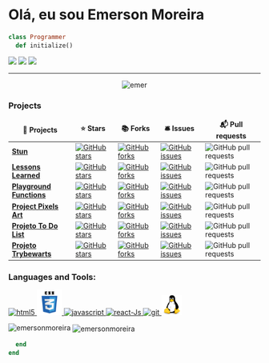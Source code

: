 # Olá, eu sou Emerson Moreira

```ruby
class Programmer
  def initialize()
```



[<img src="https://img.shields.io/badge/twitter-%231DA1F2.svg?&style=for-the-badge&logo=twitter&logoColor=white" />](https://twitter.com/eemr3) [<img src="https://img.shields.io/badge/linkedin-%230077B5.svg?&style=for-the-badge&logo=linkedin&logoColor=white" />](https://www.linkedin.com/in/emerson-moreira/)  [<img src = "https://img.shields.io/badge/facebook-%231877F2.svg?&style=for-the-badge&logo=facebook&logoColor=white">](https://www.facebook.com/Archimonder)

---

<p align="center"> <img src="https://komarev.com/ghpvc/?username=eemr3" alt="emer" /> </p>

<h3>Projects</h3>
<table>
  <thead align="center">
    <tr border: none;>
      <td><b>🎁 Projects</b></td>
      <td><b>⭐ Stars</b></td>
      <td><b>📚 Forks</b></td>
      <td><b>🛎 Issues</b></td>
      <td><b>📬 Pull requests</b></td>
    </tr>
  </thead>
  <tbody>
    <tr>
	<td><a href="https://github.com/lucasstecher/STUN"><b>Stun</b></a></td>
	    <td><a href="https://github.com/lucasstecher/STUN/stargazers"><img alt="GitHub stars" src="https://img.shields.io/github/stars/lucasstecher/STUN"></a></td>
	    <td><a href="https://github.com/lucasstecher/STUN/network"><img alt="GitHub forks" src="https://img.shields.io/github/forks/lucasstecher/STUN"></a>
	<td><a href="https://github.com/lucasstecher/STUN/issues"><img alt="GitHub issues" src="https://img.shields.io/github/issues/lucasstecher/STUN"></a></td>
	<td><img alt="GitHub pull requests" src="https://img.shields.io/github/issues-pr/lucasstecher/lucasstecher"></d>
    </tr>
    <tr>
	<td><a href="https://github.com/tryber/sd-016-a-project-lessons-learned/tree/emerson-moreira-lessons-learned"><b>Lessons Learned</b></a></td>
	<td><a href="https://github.com/tryber/sd-016-a-project-lessons-learned/stargazers"><img alt="GitHub stars" src="https://img.shields.io/github/stars/tryber/sd-016-a-project-lessons-learned"></a></a></td>
	    <td><a href="https://github.com/tryber/sd-016-a-project-lessons-learned/network"><img alt="GitHub forks" src="https://img.shields.io/github/forks/tryber/sd-016-a-project-lessons-learned"></a></a>
	<td><a href="https://github.com/tryber/sd-016-a-project-lessons-learned/issues"><img alt="GitHub issues" src="https://img.shields.io/github/issues/tryber/sd-016-a-project-lessons-learned"></a></td>
	<td><img alt="GitHub pull requests" src="https://img.shields.io/github/issues-pr/tryber/sd-016-a-project-lessons-learned"></d>
    </tr>
    <tr>
	<td><a href="https://github.com/tryber/sd-016-a-project-playground-functions/tree/emerson-moreira-playground-functions"><b>Playground Functions</b></a></td> 
	<td><a href="https://github.com/tryber/sd-016-a-project-playground-functions/stargazers"><img alt="GitHub stars" src="https://img.shields.io/github/stars/tryber/sd-016-a-project-playground-functions"></a></td>
	<td><a href="https://github.com/tryber/sd-016-a-project-playground-functions/network"><img alt="GitHub forks" src="https://img.shields.io/github/forks/tryber/sd-016-a-project-playground-functions"></a></td>
	<td><a href="https://github.com/tryber/sd-016-a-project-playground-functions/issues"><img alt="GitHub issues" src="https://img.shields.io/github/issues/tryber/sd-016-a-project-playground-functions"></a></td>
	<td><img alt="GitHub pull requests" src="https://img.shields.io/github/issues-pr/tryber/sd-016-a-project-playground-functions"></td>
    </tr>
        <tr>
	<td><a href="https://github.com/tryber/sd-016-a-project-pixels-art/tree/emerson-moreira-project-pixels-art"><b>Project Pixels Art</b></a></td> 
	<td><a href="https://github.com/tryber/sd-016-a-project-pixels-art/stargazers"><img alt="GitHub stars" src="https://img.shields.io/github/stars/tryber/sd-016-a-project-pixels-art"></a></td>
	<td><a href="https://github.com/tryber/sd-016-a-project-pixels-art/network"><img alt="GitHub forks" src="https://img.shields.io/github/forks/tryber/sd-016-a-project-pixels-art"></a></td>
	<td><a href="https://github.com/tryber/sd-016-a-project-pixels-art/issues"><img alt="GitHub issues" src="https://img.shields.io/github/issues/tryber/sd-016-a-project-pixels-art"></a></td>
	<td><img alt="GitHub pull requests" src="https://img.shields.io/github/issues-pr/tryber/sd-016-a-project-pixels-art"></td>
    </tr>
    <tr>
	<td><a href="https://github.com/tryber/sd-016-a-project-pixels-art/tree/emerson-moreira-project-pixels-art"><b>Projeto To Do List</b></a></td> 
	<td><a href="https://github.com/tryber/sd-016-a-project-todo-list/stargazers"><img alt="GitHub stars" src="https://img.shields.io/github/stars/tryber/sd-016-a-project-todo-list"></a></td>
	<td><a href="https://github.com/tryber/sd-016-a-project-todo-list/network"><img alt="GitHub forks" src="https://img.shields.io/github/forks/tryber/sd-016-a-project-todo-list"></a></td>
	<td><a href="https://github.com/tryber/sd-016-a-project-todo-list/issues"><img alt="GitHub issues" src="https://img.shields.io/github/issues/tryber/sd-016-a-project-todo-list"></a></td>
	<td><img alt="GitHub pull requests" src="https://img.shields.io/github/issues-pr/tryber/sd-016-a-project-todo-list"></td>
    </tr>
     <tr>
	<td><a href="https://github.com/tryber/sd-016-a-project-trybewarts/tree/emerson-moreira-trybewarts"><b>Projeto Trybewarts</b></a></td> 
	<td><a href="https://github.com/tryber/sd-016-a-project-trybewarts/stargazers"><img alt="GitHub stars" src="https://img.shields.io/github/stars/tryber/sd-016-a-project-trybewarts"></a></td>
	<td><a href="https://github.com/tryber/sd-016-a-project-trybewarts/network"><img alt="GitHub forks" src="https://img.shields.io/github/forks/tryber/sd-016-a-project-trybewarts"></a></td>
	<td><a href="https://github.com/tryber/sd-016-a-project-trybewarts/issues"><img alt="GitHub issues" src="https://img.shields.io/github/issues/tryber/sd-016-a-project-trybewarts"></a></td>
	<td><img alt="GitHub pull requests" src="https://img.shields.io/github/issues-pr/tryber/sd-016-a-project-trybewarts"></td>
    </tr>
  </tbody>
</table>

 <h3 align="left">Languages and Tools:</h3>
<p align="left"> 
	<a href="https://developer.mozilla.org/pt-BR/docs/Web/HTML/HTML5" target="_blank"> <img src="https://www.vectorlogo.zone/logos/w3_html5/w3_html5-icon.svg" alt="html5" width="40" height="40"/> </a>
	<a href="https://developer.mozilla.org/pt-BR/docs/Archive/CSS3" target="_blank"> <img src="https://raw.githubusercontent.com/eemr3/imagens/master/css3.svg" alt="css" width="50" height="50"/> </a> 
	<a href="https://developer.mozilla.org/pt-BR/docs/Aprender/JavaScript" target="_blank"> <img src="https://upload.vectorlogo.zone/logos/javascript/images/239ec8a4-163e-4792-83b6-3f6d96911757.svg" alt="javascript" width="40" height="40"/> </a> 
	<a href="https://pt-br.reactjs.org/" target="_blank"> <img src="https://www.vectorlogo.zone/logos/reactjs/reactjs-icon.svg" alt="react-Js" width="40" height="40"/> </a> 
	<a href="https://git-scm.com/" target="_blank"> <img src="https://www.vectorlogo.zone/logos/git-scm/git-scm-icon.svg" alt="git" width="40" height="40"/> </a> 
<a href="https://www.linux.org/" target="_blank"> <img src="https://raw.githubusercontent.com/devicons/devicon/master/icons/linux/linux-original.svg" alt="linux" width="40" height="40"/> </a>
</p>

<p><img align="left" src="https://github-readme-stats.vercel.app/api/top-langs/?username=eemr3&layout=compact" alt="emersonmoreira" /></p>

<p>&nbsp;<img align="center" src="https://github-readme-stats.vercel.app/api?username=eemr3&show_icons=true" alt="emersonmoreira" /></p>

```ruby
  end
end
```
